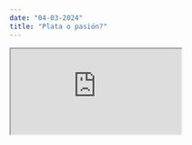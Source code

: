 ```yaml
---
date: "04-03-2024"
title: "Plata o pasión?"
---
```

<iframe src="https://www.youtube.com/embed/4RhYv89q_xk" allowfullscreen></iframe>
